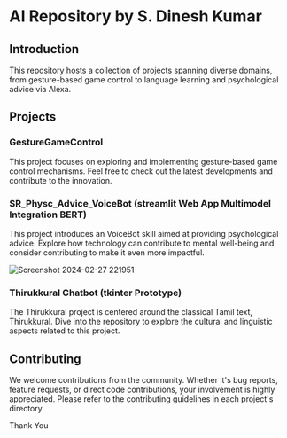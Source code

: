 # AI Repository by S. Dinesh Kumar


## Introduction

This repository hosts a collection of projects spanning diverse domains, from gesture-based game control to language learning and psychological advice via Alexa.

## Projects

### GestureGameControl

This project focuses on exploring and implementing gesture-based game control mechanisms. Feel free to check out the latest developments and contribute to the innovation.


### SR_Physc_Advice_VoiceBot (streamlit Web App  Multimodel Integration BERT) 

This project introduces an VoiceBot skill aimed at providing psychological advice. Explore how technology can contribute to mental well-being and consider contributing to make it even more impactful.

![Screenshot 2024-02-27 221951](https://github.com/SDineshKumar1304/AI/assets/125432987/c5f4d3f2-9a77-47e2-aeb2-208183604ac0)



### Thirukkural Chatbot (tkinter Prototype)

The Thirukkural project is centered around the classical Tamil text, Thirukkural. Dive into the repository to explore the cultural and linguistic aspects related to this project.


## Contributing

We welcome contributions from the community. Whether it's bug reports, feature requests, or direct code contributions, your involvement is highly appreciated. Please refer to the contributing guidelines in each project's directory.

Thank You

